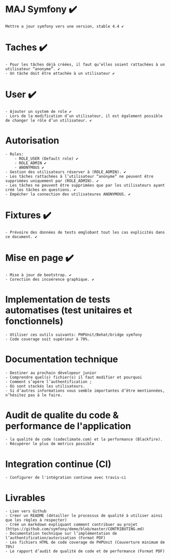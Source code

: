 # MAJ Symfony :heavy_check_mark:
    Mettre a jour symfony vers une version, stable 4.4 ✔


# Taches :heavy_check_mark:
    - Pour les tâches déjà créées, il faut qu’elles soient rattachées à un utilisateur “anonyme”. ✔
    - Un tâche doit être attachée à un utilisateur ✔


# User :heavy_check_mark:
    - Ajouter un system de role ✔
    - Lors de la modification d’un utilisateur, il est également possible de changer le rôle d’un utilisateur. ✔

# Autorisation
    - Roles:
        - ROLE_USER (Default role) ✔
        - ROLE_ADMIN ✔
        - ANONYMOUS ✔
    - Gestion des utilisateurs réserver à (ROLE_ADMIN). ✔
    - Les tâches rattachées à l’utilisateur “anonyme” ne peuvent être supprimées uniquement par (ROLE_ADMIN). ✔
    - Les tâches ne peuvent être supprimées que par les utilisateurs ayant créé les tâches en questions. ✔
    - Empécher la connection des utilisateures ANONYMOUS. ✔
   

# Fixtures :heavy_check_mark:
    - Prévoire des données de tests emglobant tout les cas explicités dans ce document. ✔


# Mise en page :heavy_check_mark:
    - Mise à jour de bootstrap. ✔
    - Corection des incoérence graphique. ✔


# Implementation de tests automatises (test unitaires et fonctionnels)
    - Utiliser ces outils suivants: PHPUnit/Behat/bridge symfony
    - Code coverage soit supérieur à 70%.


# Documentation technique
    - Destiner au prochain dévelopeur junior
    - Comprendre quel(s) fichier(s) il faut modifier et pourquoi
    - Comment s’opère l’authentification ;
    - Où sont stockés les utilisateurs.
    - Si d’autres informations vous semble importantes d’être mentionnées, n’hésitez pas à le faire.


# Audit de qualite du code & performance de l'application
    - la qualité de code (codeclimate.com) et la performance (Blackfire).
    - Récupérer le plus de metrics possible


# Integration continue (CI)
    - Configurer de l'intégration continue avec travis-ci


# Livrables
    - Lien vers Github
    - Créer un README (détailler le processus de qualité à utiliser ainsi que les règles à respecter)
    - Créé un markdown expliquant comment contribuer au projet (https://github.com/symfony/demo/blob/master/CONTRIBUTING.md)
    - Documentation technique sur l’implémentation de l’authentification/autorisation (Format PDF)
    - Les fichiers HTML de code coverage de PHPUnit (Couverture minimum de 70%)
    - Le rapport d’audit de qualité de code et de performance (Format PDF)